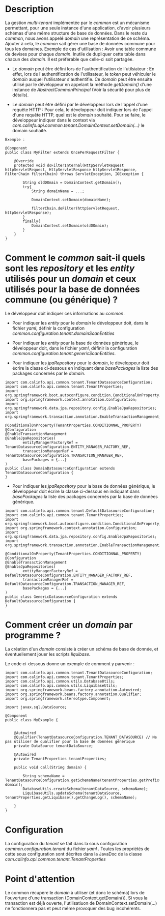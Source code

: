 # Description

 La gestion *multi-tenant* implémentée par le *common* est un mécanisme permettant, pour une seule instance d'une application, d'avoir plusieurs schémas d'une même structure de base de données.
 Dans le reste du *common*, nous avons appelé *domain* une représentation de ce schéma. Ajouter à cela, le *common* sait gérer une base de données commune pour tous les domaines.
 Exemple de cas d'utilisation : Avoir une table commune de devises pour chaque *domain*. Inutile de dupliquer cette table dans chacun des *domain*. Il est préférable que celle-ci soit partagée.

 * Le *domain* peut être défini lors de l'authentification de l'utilsiateur :
 En effet, lors de l'authentification de l'utilisateur, le *token* peut véhiculer le *domain* auquel l'utilisateur s'authentifie. Ce *domain* peut être
 ensuite utilisé par le développeur en appelant la méthode *getDomain()* d'une instance de *AbstractCommonPrincipal* (Voir la sécurité pour plus de détails).

 * Le *domain* peut être défini par le développeur lors de l'appel d'une requête HTTP :
 Pour cela, le développeur doit indiquer lors de l'appel d'une requête HTTP, quel est le *domain* souhaité. Pour se faire, le développeur
 indiquer dans le context via *com.calinfo.api.common.tenant.DomainContext.setDomain(...)* le domain souhaité.

```
Exemple :

@Component
public class MyFilter extends OncePerRequestFilter {

    @Override
    protected void doFilterInternal(HttpServletRequest httpServletRequest, HttpServletResponse httpServletResponse, FilterChain filterChain) throws ServletException, IOException {

        String oldDOmain = DomainContext.getDomain();
        try{
            String domainName = ...;

            DomainContext.setDomain(domainName);

            filterChain.doFilter(httpServletRequest, httpServletResponse);
        }
        finally{
            DomainContext.setDomain(oldDOmain);
        }
    }
}
```

# Comment le *common* sait-il quels sont les *repository* et les *entity* utilisés pour un *domain* et ceux utilisés pour la base de données commune (ou générique) ?

 Le développeur doit indiquer ces informations au *common*.

  * Pour indiquer les *entity* pour le *domain* le développeur doit, dans le fichier *yaml*, définir la configuration *common.configuration.tenant.domainScanEntities*

  * Pour indiquer les *entity* pour la base de données générique, le développeur doit, dans le fichier *yaml*, définir la configuration *common.configuration.tenant.genericScanEntities*.

  * Pour indiquer les *jpaRepository* pour le *domain*, le développeur doit écrire la classe ci-dessous en indiquant dans *basePackages* la liste des packages concernés par le *domain*.

```
import com.calinfo.api.common.tenant.TenantDatasourceConfiguration;
import com.calinfo.api.common.tenant.TenantProperties;
import org.springframework.boot.autoconfigure.condition.ConditionalOnProperty;
import org.springframework.context.annotation.Configuration;
import org.springframework.data.jpa.repository.config.EnableJpaRepositories;
import org.springframework.transaction.annotation.EnableTransactionManagement;

@ConditionalOnProperty(TenantProperties.CONDITIONNAL_PROPERTY)
@Configuration
@EnableTransactionManagement
@EnableJpaRepositories(
        entityManagerFactoryRef = TenantDatasourceConfiguration.ENTITY_MANAGER_FACTORY_REF,
        transactionManagerRef = TenantDatasourceConfiguration.TRANSACTION_MANAGER_REF,
        basePackages = {...}
)
public class DomainDatasourceConfiguration extends TenantDatasourceConfiguration {
}
```

  * Pour indiquer les *jpaRepository* pour la base de données générique, le développeur doit écrire la classe ci-dessous en indiquant dans *basePackages* la liste des packages concernés par la base de données générique.

```
import com.calinfo.api.common.tenant.DefaultDatasourceConfiguration;
import com.calinfo.api.common.tenant.TenantProperties;
import org.springframework.boot.autoconfigure.condition.ConditionalOnProperty;
import org.springframework.context.annotation.Configuration;
import org.springframework.data.jpa.repository.config.EnableJpaRepositories;
import org.springframework.transaction.annotation.EnableTransactionManagement;

@ConditionalOnProperty(TenantProperties.CONDITIONNAL_PROPERTY)
@Configuration
@EnableTransactionManagement
@EnableJpaRepositories(
        entityManagerFactoryRef = DefaultDatasourceConfiguration.ENTITY_MANAGER_FACTORY_REF,
        transactionManagerRef = DefaultDatasourceConfiguration.TRANSACTION_MANAGER_REF,
        basePackages = {...}
)
public class GenericDatasourceConfiguration extends DefaultDatasourceConfiguration {
}
```

# Comment créer un *domain* par programme ?

 La création d'un *domain* consiste à créer un schéma de base de donnée, et éventuellement jouer les scripts *liquibase*.

 Le code ci-dessous donne un exemple de comment y parvenir :

```
import com.calinfo.api.common.tenant.TenantDatasourceConfiguration;
import com.calinfo.api.common.tenant.TenantProperties;
import com.calinfo.api.common.utils.DatabaseUtils;
import com.calinfo.api.common.utils.LiquibaseUtils;
import org.springframework.beans.factory.annotation.Autowired;
import org.springframework.beans.factory.annotation.Qualifier;
import org.springframework.stereotype.Component;

import javax.sql.DataSource;

@Component
public class MyExample {


    @Autowired
    @Qualifier(TenantDatasourceConfiguration.TENANT_DATASOURCE) // Ne pas utiliser de qualifier pour la base de données générique
    private DataSource tenantDataSource;

    @Autowired
    private TenantProperties tenantProperties;

    public void call(String domain) {

        String schemaName = TenantDatasourceConfiguration.getSchemaName(tenantProperties.getPrefix(), domain);
        DatabaseUtils.createSchema(tenantDataSource, schemaName);
        LiquibaseUtils.updateSchema(tenantDataSource, tenantProperties.getLiquibase().getChangeLog(), schemaName);

    }
}
```

# Configuration

 La configuration du *tenant* se fait dans la sous configuration *common.configuration.tenant* du fichier *yaml* .
 Toutes les propriétés de cette sous configuration sont décrites dans la JavaDoc de la classe *com.calinfo.api.common.tenant.TenantProperties*


# Point d'attention

 Le common récupère le *domain* à utiliser (et donc le schéma) lors de l'ouverture d'une transaction (DomainContext.getDomain()).
 Si vous la transaction est déjà ouverte, l'utilisatiuon de DomainContext.setDomain(...) ne fonctionnera pas et peut même provoquer des bug
 incohérents.